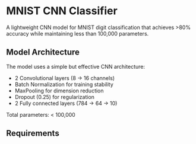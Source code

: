 # MNIST CNN Classifier

A lightweight CNN model for MNIST digit classification that achieves >80% accuracy while maintaining less than 100,000 parameters.

## Model Architecture

The model uses a simple but effective CNN architecture:
- 2 Convolutional layers (8 -> 16 channels)
- Batch Normalization for training stability
- MaxPooling for dimension reduction
- Dropout (0.25) for regularization
- 2 Fully connected layers (784 -> 64 -> 10)

Total parameters: < 100,000

## Requirements
